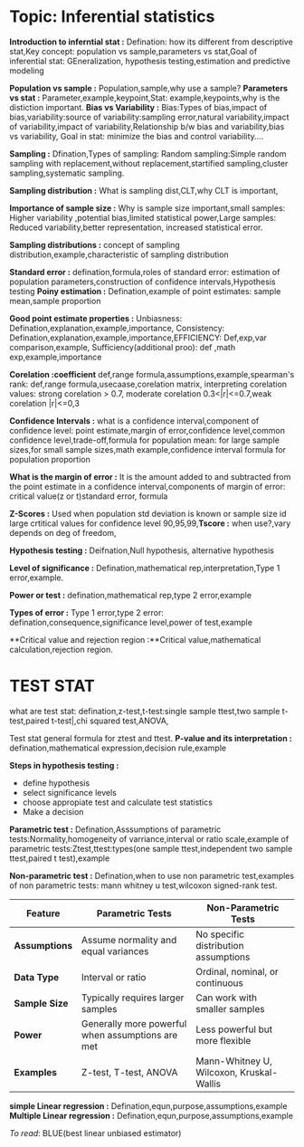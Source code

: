 # Topic: Inferential statistics 

**Introduction to inferntial stat :** Defination: how its different from descriptive stat,Key concept: population vs sample,parameters vs stat,Goal of inferential stat: GEneralization,
hypothesis testing,estimation and predictive modeling

**Population vs sample :** Population,sample,why use a sample?
**Parameters vs stat :** Parameter,example,keypoint,Stat: example,keypoints,why is the distiction important.
**Bias vs Variability :** Bias:Types of bias,impact of bias,variability:source of variability:sampling error,natural variability,impact of variability,impact of variability,Relationship b/w bias and variability,bias vs variability,
Goal in stat: minimize the bias and control variability....

**Sampling :** Dfination,Types of sampling: Random sampling:Simple random sampling with replacement,without replacement,startified sampling,cluster sampling,systematic sampling.

**Sampling distribution :** What is sampling dist,CLT,why CLT is important,

**Importance of sample size :** Why is sample size important,small samples: Higher variability ,potential bias,limited statistical power,Large samples: Reduced variability,better representation,
increased statistical error.

**Sampling distributions :** concept of sampling distribution,example,characteristic of sampling distribution

**Standard error :** defination,formula,roles of standard error: estimation of population parameters,construction of confidence intervals,Hypothesis testing
**Poiny estimation :** Defination,example of point estimates: sample mean,sample proportion

**Good point estimate properties :** Unbiasness: Defination,explanation,example,importance, Consistency: Defination,explanation,example,importance,EFFICIENCY: Def,exp,var comparison,example,
Sufficiency(additional proo): def ,math exp,example,importance


**Corelation :coefficient** def,range formula,assumptions,example,spearman's rank: def,range formula,usecaase,corelation matrix, interpreting corelation values: strong corelation > 0.7, moderate corelation 0.3<|r|<=0.7,weak corelation |r|<=0,3

**Confidence Intervals :** what is a confidence interval,component of confidence level: point estimate,margin of error,confidence level,common confidence level,trade-off,formula for population
mean: for large sample sizes,for small sample sizes,math example,confidence interval formula for population proportion

**What is the margin of error :** It is the amount added to and subtracted from the point estimate in a confidence interval,components of margin of error: critical value(z or t)standard error,
formula

**Z-Scores :** Used when population std deviation is known or sample size id large crtitical values for confidence level 90,95,99,**Tscore :** when use?,vary depends on deg of freedom,


**Hypothesis testing :**
Deifnation,Null hypothesis, alternative hypothesis

**Level of significance :** Defination,mathematical rep,interpretation,Type 1 error,example.

**Power or test :** defination,mathematical rep,type 2 error,example

**Types of error :** Type 1 error,type 2 error: defination,consequence,significance level,power of test,example

**Critical value and rejection region :**Critical value,mathematical calculation,rejection region.

# **TEST STAT**
what are test stat: defination,z-test,t-test:single sample ttest,two sample t-test,paired t-test|,chi squared test,ANOVA,

Test stat general formula for ztest and ttest.
**P-value and its interpretation :** defination,mathematical expression,decision rule,example

**Steps in hypothesis testing :** 
- define hypothesis
- select significance levels
- choose appropiate test and calculate test statistics
- Make a decision

**Parametric test :** Defination,Asssumptions of parametric tests:Normality,homogeneity of varriance,interval or ratio scale,example of parametric tests:Ztest,ttest:types(one sample ttest,independent two sample ttest,paired t test),example

**Non-parametric test :** Defination,when to use non parametric test,examples of non parametric tests: mann whitney u test,wilcoxon signed-rank test.

| Feature               | Parametric Tests                         | Non-Parametric Tests                   |
|-----------------------|------------------------------------------|----------------------------------------|
| **Assumptions**       | Assume normality and equal variances     | No specific distribution assumptions    |
| **Data Type**         | Interval or ratio                        | Ordinal, nominal, or continuous        |
| **Sample Size**       | Typically requires larger samples        | Can work with smaller samples          |
| **Power**             | Generally more powerful when assumptions are met | Less powerful but more flexible |
| **Examples**          | Z-test, T-test, ANOVA                   | Mann-Whitney U, Wilcoxon, Kruskal-Wallis |



**simple Linear regression :** Defination,equn,purpose,assumptions,example
**Multiple Linear regression :** Defination,equn,purpose,assumptions,example







*To read*: BLUE(best linear unbiased estimator)
